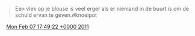 > Een vlek  op je blouse is veel erger als er niemand in de buurt is om de schuld ervan te geven\.\#knoeipot

<img src="../../media/tweet.ico" width="12" /> [Mon Feb 07 17:49:22 +0000 2011](https://twitter.com/DromerDenker/status/34670067580928000)